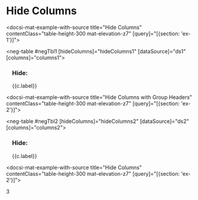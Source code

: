 # Hide Columns

<docsi-mat-example-with-source title="Hide Columns" contentClass="table-height-300 mat-elevation-z7" [query]="[{section: 'ex-1'}]">
  <!--@pebula-example:ex-1-->
  <neg-table #negTbl1 [hideColumns]="hideColumns1" [dataSource]="ds1" [columns]="columns1"></neg-table>
  <div fxLayout="row" fxLayoutAlign="start center" fxLayoutGap="16px" style="margin: 8px 16px">
    <h3>Hide: </h3>
    <mat-button-toggle-group multiple>
      <mat-button-toggle *ngFor="let c of negTbl1.columnApi.columns"
                        color="primary"
                        [value]="c" [checked]="hideColumns1.indexOf(c.id) > -1"
                        (change)="toggleColumn(hideColumns1, c.id)">{{c.label}}</mat-button-toggle>
    </mat-button-toggle-group>
  </div>
  <!--@pebula-example:ex-1-->
</docsi-mat-example-with-source>

<docsi-mat-example-with-source title="Hide Columns with Group Headers" contentClass="table-height-300 mat-elevation-z7" [query]="[{section: 'ex-2'}]">
  <!--@pebula-example:ex-2-->
  <neg-table #negTbl2 [hideColumns]="hideColumns2" [dataSource]="ds2" [columns]="columns2"></neg-table>
  <div fxLayout="row" fxLayoutAlign="start center" fxLayoutGap="16px" style="margin: 8px 16px">
    <h3>Hide: </h3>
    <mat-button-toggle-group multiple>
      <mat-button-toggle *ngFor="let c of negTbl2.columnApi.columns"
                        color="primary"
                        [value]="c" [checked]="hideColumns2.indexOf(c.id) > -1"
                        (change)="toggleColumn(hideColumns2, c.id)">{{c.label}}</mat-button-toggle>
    </mat-button-toggle-group>
  </div>

  <!--@pebula-example:ex-2-->
</docsi-mat-example-with-source>

<docsi-mat-example-with-source title="Hide Columns" contentClass="table-height-300 mat-elevation-z7" [query]="[{section: 'ex-2'}]">
  <!--@pebula-example:ex-3-->
  3
  <!--@pebula-example:ex-3-->
</docsi-mat-example-with-source>
